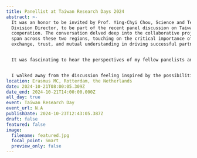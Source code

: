 ```yaml
---
title: Panellist at Taiwan Research Days 2024
abstract: >-
  It was an honor to be invited by Prof. Ying-Chyi Chou, Science and Technology
  Division Director, to be part of the recent panel discussion on Taiwan-Europe
  cooperation. The conversation delved deep into the collaborative projects that
  span across these two regions, touching on the critical importance of cultural
  exchange, trust, and mutual understanding in driving successful partnerships.


  It was fascinating to hear the perspectives of my fellow panelists and to share my own experiences of fostering partnerships. The emphasis on trust, built through in-person contact and meaningful exchange, resonated deeply with me, as I have seen first-hand how these elements shape successful collaborations, since my postdoc.


  I walked away from the discussion feeling inspired by the possibilities ahead and excited about the future opportunities for deeper Taiwan-Europe cooperation. This experience has reaffirmed my belief in the importance of continuing to cultivate strong, cross-border partnerships that drive innovation and mutual growth.
location: Erasmus MC, Rotterdam, the Netherlands
date: 2024-10-21T08:00:05.309Z
date_end: 2024-10-21T14:00:00.000Z
all_day: true
event: Taiwan Research Day
event_url: N.A
publishDate: 2024-10-23T12:43:05.387Z
draft: false
featured: false
image:
  filename: featured.jpg
  focal_point: Smart
  preview_only: false
---
```

